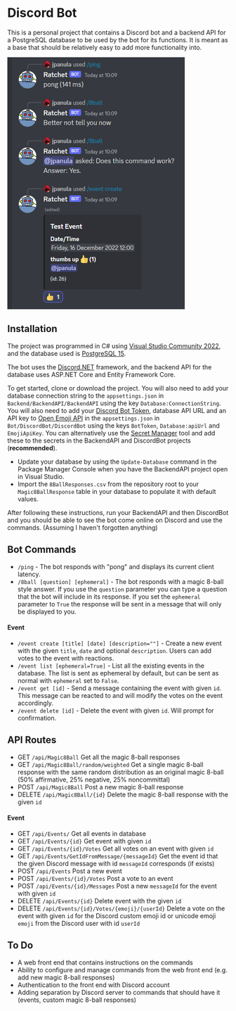 # Discord Bot

This is a personal project that contains a Discord bot and a backend API for a PostgreSQL database to be used by the bot for its functions.
It is meant as a base that should be relatively easy to add more functionality into.

![The bot at work](botpreview.png)

## Installation

The project was programmed in C# using [Visual Studio Community 2022](https://visualstudio.microsoft.com/downloads/),
and the database used is [PostgreSQL 15](https://www.postgresql.org/download/).

The bot uses the [Discord.NET](https://discordnet.dev/) framework, and the backend API for the database uses ASP.NET Core and Entity Framework Core.

To get started, clone or download the project. You will also need to add your database connection string to the `appsettings.json` in `Backend/BackendAPI/BackendAPI`
using the key `Database:ConnectionString`. You will also need to add your [Discord Bot Token](https://discord.com/developers/docs/getting-started#creating-an-app),
database API URL and an API key to [Open Emoji API](https://emoji-api.com/) in the `appsettings.json` in `Bot/DiscordBot/DiscordBot` using the keys `BotToken`, `Database:apiUrl`
and `EmojiApiKey`. You can alternatively use the [Secret Manager](https://learn.microsoft.com/en-us/aspnet/core/security/app-secrets?view=aspnetcore-7.0&tabs=windows#secret-manager)
tool and add these to the secrets in the BackendAPI and DiscordBot projects (**recommended**). 

- Update your database by using the `Update-Database` command in the Package Manager Console when you have the BackendAPI project open in Visual Studio.
- Import the `8BallResponses.csv` from the repository root to your `Magic8BallResponse` table in your database to populate it with default values.

After following these instructions, run your BackendAPI and then DiscordBot and you should be able to see the bot come online on Discord and use the commands. (Assuming
I haven't forgotten anything)

## Bot Commands

- `/ping` - The bot responds with "pong" and displays its current client latency.
- `/8ball [question] [ephemeral]` - The bot responds with a magic 8-ball style answer. If you use the `question` parameter you can type a question that the bot will include in its response.
If you set the `ephemeral` parameter to `True` the response will be sent in a message that will only be displayed to you.

#### Event

- `/event create [title] [date] [description=""]` - Create a new event with the given `title`, `date` and optional `description`. Users can add votes to the event with reactions.
- `/event list [ephemeral=True]` - List all the existing events in the database. The list is sent as ephemeral by default, but can be sent as normal with `ephemeral` set to `False`.
- `/event get [id]` - Send a message containing the event with given `id`. This message can be reacted to and will modify the votes on the event accordingly.
- `/event delete [id]` - Delete the event with given `id`. Will prompt for confirmation.

## API Routes

- GET `/api/Magic8Ball` Get all the magic 8-ball responses
- GET `/api/Magic8Ball/random/weighted` Get a single magic 8-ball response with the same random distribution as an original magic 8-ball (50% affirmative, 25% negative, 25% noncommittal)
- POST `/api/Magic8Ball` Post a new magic 8-ball response
- DELETE `/api/Magic8Ball/{id}` Delete the magic 8-ball response with the given `id`

#### Event

- GET `/api/Events/` Get all events in database
- GET `/api/Events/{id}` Get event with given `id`
- GET `/api/Events/{id}/Votes` Get all votes on an event with given `id`
- GET `/api/Events/GetIdFromMessage/{messageId}` Get the event id that the given Discord message with id `messageId` corresponds (if exists)
- POST `/api/Events` Post a new event
- POST `/api/Events/{id}/Votes` Post a vote to an event
- POST `/api/Events/{id}/Messages` Post a new `messageId` for the event with given `id`
- DELETE `/api/Events/{id}` Delete event with the given `id`
- DELETE `/api/Events/{id}/Votes/{emoji}/{userId}` Delete a vote on the event with given `id` for the Discord custom emoji id or unicode emoji `emoji` from the Discord user with id `userId`

## To Do

- A web front end that contains instructions on the commands
- Ability to configure and manage commands from the web front end (e.g. add new magic 8-ball responses)
- Authentication to the front end with Discord account
- Adding separation by Discord server to commands that should have it (events, custom magic 8-ball responses)
